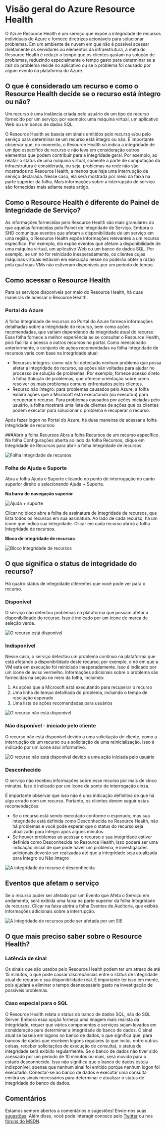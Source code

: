 <properties
   pageTitle="Visão geral do Azure Resource Health | Microsoft Azure"
   description="Visão geral do Azure Resource Health"
   services="Resource health"
   documentationCenter="dev-center-name"
   authors="BernardoAMunoz"
   manager=""
   editor=""/>

<tags
   ms.service="resource-health"
   ms.devlang="na"
   ms.topic="article"
   ms.tgt_pltfrm="na"
   ms.workload="Supportability"
   ms.date="06/01/2016"
   ms.author="BernardoAMunoz"/>

# Visão geral do Azure Resource Health

O Azure Resource Health é um serviço que expõe a integridade de recursos individuais do Azure e fornece diretrizes acionáveis para solucionar problemas. Em um ambiente de nuvem em que não é possível acessar diretamente os servidores ou elementos da infraestrutura, a meta do Resource Health é reduzir o tempo que os clientes gastam na solução de problemas, reduzindo especialmente o tempo gasto para determinar se a raiz do problema reside no aplicativo ou se o problema foi causado por algum evento na plataforma do Azure.

## O que é considerado um recurso e como o Resource Health decide se o recurso está íntegro ou não? 
Um recurso é uma instância criada pelo usuário de um tipo de recurso fornecido por um serviço; por exemplo: uma máquina virtual, um aplicativo Web ou um banco de dados SQL.

O Resource Health se baseia em sinais emitidos pelo recurso e/ou pelo serviço para determinar se um recurso está íntegro ou não. É importante observar que, no momento, o Resource Health só indica a integridade de um tipo específico de recurso e não leva em consideração outros elementos que podem contribuir para a integridade geral. Por exemplo, ao relatar o status de uma máquina virtual, somente a parte de computação da infraestrutura é considerada, ou seja, problemas na rede não são mostrados no Resource Health, a menos que haja uma interrupção de serviço declarada. Nesse caso, ela será mostrada por meio da faixa na parte superior da folha. Mais informações sobre a interrupção de serviço são fornecidas mais adiante neste artigo.

## Como o Resource Health é diferente do Painel de Integridade de Serviço?

As informações fornecidas pelo Resource Health são mais granulares do que aquelas fornecidas pelo Painel de Integridade de Serviço. Embora o SHD comunique eventos que afetam a disponibilidade de um serviço em uma região, o Resource Health expõe informações relevantes a um recurso específico. Por exemplo, ela expõe eventos que afetam a disponibilidade de uma máquina virtual, um aplicativo Web ou um banco de dados SQL. Por exemplo, se um nó for reiniciado inesperadamente, os clientes cujas máquinas virtuais estavam em execução nesse nó poderão obter a razão pela qual suas VMs não estiveram disponíveis por um período de tempo.

## Como acessar o Resource Health
Para os serviços disponíveis por meio do Resource Health, há duas maneiras de acessar o Resource Health.

### Portal do Azure
A folha Integridade de recursos no Portal do Azure fornece informações detalhadas sobre a integridade do recurso, bem como ações recomendadas, que variam dependendo da integridade atual do recurso. Essa folha fornece a melhor experiência ao se consultar o Resource Health, pois facilita o acesso a outros recursos no portal. Como mencionado anteriormente, o conjunto de ações recomendadas na folha Integridade de recursos varia com base na integridade atual:

* Recursos íntegros: como não foi detectado nenhum problema que possa afetar a integridade do recurso, as ações são voltadas para ajudar no processo de solução de problemas. Por exemplo, fornece acesso direto à folha Solução de problemas, que oferece orientação sobre como resolver os mais problemas comuns enfrentados pelos clientes.
* Recurso não íntegro: para problemas causados pelo Azure, a folha exibirá ações que a Microsoft está executando (ou executou) para recuperar o recurso. Para problemas causados por ações iniciadas pelo usuário, a folha mostrará uma lista de clientes de ações que os clientes podem executar para solucionar o problema e recuperar o recurso.

Após fazer logon no Portal do Azure, há duas maneiras de acessar a folha Integridade de recursos:

###Abrir a folha Recursos
Abra a folha Recursos de um recurso específico. Na folha Configurações aberta ao lado da folha Recursos, clique em Integridade de Recursos para abrir a folha Integridade de recursos.

![Folha Integridade de recursos](./media/resource-health-overview/resourceBladeAndResourceHealth.png)

### Folha de Ajuda e Suporte
Abra a folha Ajuda e Suporte clicando no ponto de interrogação no canto superior direito e selecionando Ajuda + Suporte.

**Na barra de navegação superior**

![Ajuda + suporte](./media/resource-health-overview/HelpAndSupport.png)

Clicar no bloco abre a folha de assinatura de Integridade de recursos, que lista todos os recursos em sua assinatura. Ao lado de cada recurso, há um ícone que indica sua integridade. Clicar em cada recurso abrirá a folha Integridade de recursos.

**Bloco de integridade de recursos**

![Bloco Integridade de recursos](./media/resource-health-overview/resourceHealthTile.png)

## O que significa o status de integridade do recurso?
Há quatro status de integridade diferentes que você pode ver para o recurso.

### Disponível
O serviço não detectou problemas na plataforma que possam afetar a disponibilidade do recurso. Isso é indicado por um ícone de marca de seleção verde.

![O recurso está disponível](./media/resource-health-overview/Available.png)

### Indisponível

Nesse caso, o serviço detectou um problema contínuo na plataforma que está afetando a disponibilidade deste recurso; por exemplo, o nó em que a VM está em execução foi reiniciado inesperadamente. Isso é indicado por um ícone de aviso vermelho. Informações adicionais sobre o problema são fornecidas na seção no meio da folha, incluindo:

1.	As ações que a Microsoft está executando para recuperar o recurso
2.	Uma linha do tempo detalhada do problema, incluindo o tempo de resolução esperado
3.	Uma lista de ações recomendadas para usuários

![O recurso não está disponível](./media/resource-health-overview/Unavailable.png)

### Não disponível - iniciado pelo cliente
O recurso não está disponível devido a uma solicitação de cliente, como a interrupção de um recurso ou a solicitação de uma reinicialização. Isso é indicado por um ícone azul informativo.

![O recurso não está disponível devido a uma ação iniciada pelo usuário](./media/resource-health-overview/userInitiated.png)

### Desconhecido
O serviço não recebeu informações sobre esse recurso por mais de cinco minutos. Isso é indicado por um ícone de ponto de interrogação cinza.

É importante observar que isso não é uma indicação definitiva de que há algo errado com um recurso. Portanto, os clientes devem seguir estas recomendações:

* Se o recurso está sendo executado conforme o esperado, mas sua integridade está definida como Desconhecida no Resource Health, não há problemas e você pode esperar que o status do recurso seja atualizado para Íntegro após alguns minutos.
* Se houver problemas ao acessar o recurso e sua integridade estiver definida como Desconhecida no Resource Health, isso poderá ser uma indicação inicial de que pode haver um problema, e investigações adicionais deverão ser realizadas até que a integridade seja atualizada para Íntegro ou Não íntegro

![A integridade do recurso é desconhecida](./media/resource-health-overview/unknown.png)

## Eventos que afetam o serviço
Se o recurso puder ser afetado por um Evento que Afeta o Serviço em andamento, será exibida uma faixa na parte superior da folha Integridade de recursos. Clicar na faixa abrirá a folha Eventos de Auditoria, que exibirá informações adicionais sobre a interrupção.

![A integridade de recursos pode ser afetada por um SIE](./media/resource-health-overview/serviceImpactingEvent.png)

## O que mais preciso saber sobre o Resource Health?

### Latência de sinal
Os sinais que são usados pelo Resource Health podem ter um atraso de até 15 minutos, o que pode causar discrepâncias entre o status de integridade atual do recurso e sua disponibilidade real. É importante ter isso em mente, pois ajudará a eliminar o tempo desnecessário gasto na investigação de possíveis problemas.

### Caso especial para o SQL 
O Resource Health relata o status do banco de dados SQL, não do SQL Server. Embora essa opção forneça uma imagem mais realista da integridade, requer que vários componentes e serviços sejam levados em consideração para determinar a integridade do banco de dados. O sinal atual se baseia em logons no banco de dados, o que significa que, para bancos de dados que recebem logons regulares (o que inclui, entre outras coisas, receber solicitações de execução de consulta), o status de integridade será exibido regularmente. Se o banco de dados não tiver sido acessado por um período de 10 minutos ou mais, será movido para o estado desconhecido. Isso não significa que o banco de dados esteja indisponível, apenas que nenhum sinal foi emitido porque nenhum logon foi executado. Conectar-se ao banco de dados e executar uma consulta emitirá os sinais necessários para determinar e atualizar o status de integridade do banco de dados.

## Comentários
Estamos sempre abertos a comentários e sugestões! Envie-nos suas [sugestões](https://feedback.azure.com/forums/266794-support-feedback). Além disso, você pode interagir conosco pelo [Twitter](https://twitter.com/azuresupport) ou nos [fóruns do MSDN](https://social.msdn.microsoft.com/Forums/azure).

<!---HONumber=AcomDC_0831_2016-->